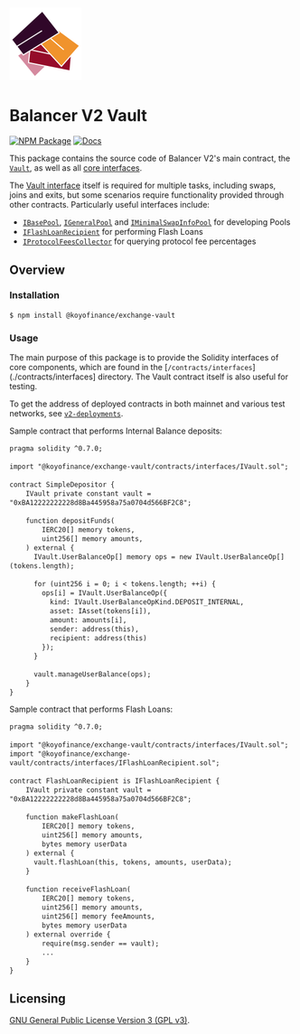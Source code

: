 # <img src="../../logo.svg" alt="Balancer" height="128px">

# Balancer V2 Vault

[![NPM Package](https://img.shields.io/npm/v/@koyofinance/exchange-vault.svg)](https://www.npmjs.org/package/@koyofinance/exchange-vault)
[![Docs](https://img.shields.io/badge/docs-%F0%9F%93%84-blue)](https://docs.balancer.fi/developers/smart-contracts/apis/vault)

This package contains the source code of Balancer V2's main contract, the [`Vault`](./contracts/Vault.sol), as well as all [core interfaces](./contracts/interfaces).

The [Vault interface](./contracts/interfaces/IVault.sol) itself is required for multiple tasks, including swaps, joins and exits, but some scenarios require functionality provided through other contracts. Particularly useful interfaces include:

- [`IBasePool`](./contracts/interfaces/IBasePool.sol), [`IGeneralPool`](./contracts/interfaces/IGeneralPool.sol) and [`IMinimalSwapInfoPool`](./contracts/interfaces/IMinimalSwapInfoPool.sol) for developing Pools
- [`IFlashLoanRecipient`](./contracts/interfaces/IFlashLoanRecipient.sol) for performing Flash Loans
- [`IProtocolFeesCollector`](./contracts/interfaces/IProtocolFeesCollector.sol) for querying protocol fee percentages

## Overview

### Installation

```console
$ npm install @koyofinance/exchange-vault
```

### Usage

The main purpose of this package is to provide the Solidity interfaces of core components, which are found in the [`/contracts/interfaces`](./contracts/interfaces] directory. The Vault contract itself is also useful for testing.

To get the address of deployed contracts in both mainnet and various test networks, see [`v2-deployments`](../deployments).

Sample contract that performs Internal Balance deposits:

```solidity
pragma solidity ^0.7.0;

import "@koyofinance/exchange-vault/contracts/interfaces/IVault.sol";

contract SimpleDepositor {
    IVault private constant vault = "0xBA12222222228d8Ba445958a75a0704d566BF2C8";

    function depositFunds(
        IERC20[] memory tokens,
        uint256[] memory amounts,
    ) external {
      IVault.UserBalanceOp[] memory ops = new IVault.UserBalanceOp[](tokens.length);

      for (uint256 i = 0; i < tokens.length; ++i) {
        ops[i] = IVault.UserBalanceOp({
          kind: IVault.UserBalanceOpKind.DEPOSIT_INTERNAL,
          asset: IAsset(tokens[i]),
          amount: amounts[i],
          sender: address(this),
          recipient: address(this)
        });
      }

      vault.manageUserBalance(ops);
    }
}
```

Sample contract that performs Flash Loans:

```solidity
pragma solidity ^0.7.0;

import "@koyofinance/exchange-vault/contracts/interfaces/IVault.sol";
import "@koyofinance/exchange-vault/contracts/interfaces/IFlashLoanRecipient.sol";

contract FlashLoanRecipient is IFlashLoanRecipient {
    IVault private constant vault = "0xBA12222222228d8Ba445958a75a0704d566BF2C8";

    function makeFlashLoan(
        IERC20[] memory tokens,
        uint256[] memory amounts,
        bytes memory userData
    ) external {
      vault.flashLoan(this, tokens, amounts, userData);
    }

    function receiveFlashLoan(
        IERC20[] memory tokens,
        uint256[] memory amounts,
        uint256[] memory feeAmounts,
        bytes memory userData
    ) external override {
        require(msg.sender == vault);
        ...
    }
}
```

## Licensing

[GNU General Public License Version 3 (GPL v3)](../../LICENSE).
